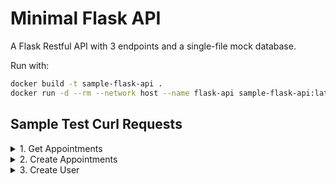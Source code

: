 # Minimal Flask API

A Flask Restful API with 3 endpoints and a single-file mock database.

Run with:
```sh
docker build -t sample-flask-api .
docker run -d --rm --network host --name flask-api sample-flask-api:latest
```

## Sample Test Curl Requests

<details>
<summary>1. Get Appointments</summary>

```sh
curl 'http://localhost:5000/users/1/appointments'
```

*Assumptions: if the user sends a broken time it'll be rounded to the nearest sharp 00 or 30min
</details>


<details>
<summary>2. Create Appointments</summary>

```sh
curl --request POST 'http://localhost:5000/appointments/create' \
--header 'Content-Type: application/json' \
--data-raw '{
    "user": "4",
    "time": "2021-02-22 12:30:00"
}'
```
</details>


<details>
<summary>3. Create User</summary>

```sh
curl --request POST 'http://localhost:5000/users/create' \
--header 'Content-Type: application/json' \
--data-raw '{
    "user": "4"
}'
```
</details>

